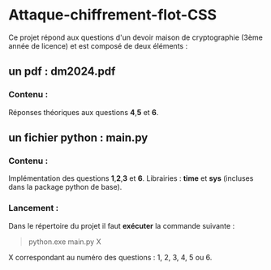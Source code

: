 # Attaque-chiffrement-flot-CSS
Ce projet répond aux questions d'un devoir maison de cryptographie (3ème année de licence) et est composé de deux éléments :
## un pdf : dm2024.pdf
### Contenu :
Réponses théoriques aux questions **4**,**5** et **6**.
## un fichier python : main.py
### Contenu :
Implémentation des questions **1**,**2**,**3** et **6**.
Librairies : **time** et **sys** (incluses dans la package python de base).
### Lancement :
Dans le répertoire du projet il faut **exécuter** la commande suivante :
> python.exe main.py X

X correspondant au numéro des questions : 1, 2, 3, 4, 5 ou 6.
